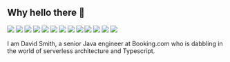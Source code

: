## Why hello there 👋
![](https://img.shields.io/badge/AWS-informational?style=flat-square&logo=amazon-aws&logoColor=white&color=232F3E)
![](https://img.shields.io/badge/Java-informational?style=flat-square&logo=java&logoColor=white&color=007396)
![](https://img.shields.io/badge/C++-informational?style=flat-square&logo=c%2B%2B&logoColor=white&color=00599C)
![](https://img.shields.io/badge/Python-informational?style=flat-square&logo=python&logoColor=white&color=3776AB)
![](https://img.shields.io/badge/Typescript-informational?style=flat-square&logo=typescript&logoColor=white&color=007ACC)
![](https://img.shields.io/badge/Spring-informational?style=flat-square&logo=spring&logoColor=white&color=6DB33F)
![](https://img.shields.io/badge/Jenkins-informational?style=flat-square&logo=jenkins&logoColor=white&color=D24939)
![](https://img.shields.io/badge/Bamboo-informational?style=flat-square&logo=bamboo&logoColor=white&color=0052CC)
![](https://img.shields.io/badge/Docker-informational?style=flat-square&logo=docker&logoColor=white&color=2496ED)
![](https://img.shields.io/badge/Gradle-informational?style=flat-square&logo=gradle&logoColor=white&color=02303A)
![](https://img.shields.io/badge/Maven-informational?style=flat-square&logo=apache-maven&logoColor=white&color=C71A36)
![](https://img.shields.io/badge/MySql-informational?style=flat-square&logo=mysql&logoColor=white&color=4479A1)
![](https://img.shields.io/badge/MSSQL-informational?style=flat-square&logo=Microsoft-SQL-Server&logoColor=white&color=CC2927)

I am David Smith, a senior Java engineer at Booking.com who is dabbling in the world of serverless architecture and Typescript.
